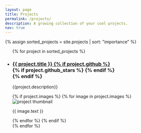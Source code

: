 ```yaml
---
layout: page
title: Projects
permalink: /projects/
description: A growing collection of your cool projects.
nav: true
---
```


{% assign sorted_projects = site.projects | sort: "importance" %}
<ul class="post-list">
{% for project in sorted_projects %}
  <li>
      <h3><a class="project-title" {% if project.not_empty%} href="{{ project.url | relative_url }}" {% endif %}>{{ project.title }}
            {% if project.github %}
            <div class="github-icon">
              <div class="icon" data-toggle="tooltip" title="Code Repository">
                <a href="{{ project.github }}" target="_blank"><i class="fab fa-github gh-icon"></i></a>
              </div>
              {% if project.github_stars %}
              <span class="stars" data-toggle="tooltip" title="GitHub Stars">
                <i class="fas fa-star"></i>
                <span id="{{ project.github_stars }}-stars"></span>
              </span>
              {% endif %}
            </div>
            {% endif %}</a></h3>
      <p>{{project.description}}</p>
      <!-- {{project.img}} -->
      <div class="card hoverable">
        {% if project.images %}
          {% for image in project.images %}
          <img class="img-responsive" src="{{ image.path | relative_url}}" alt="project thumbnail">
            <div class="card-body">
              <!-- <h2 class="card-title text-lowercase">{{ project.title }}</h2> -->
              <p class="card-text">{{ image.text }}</p>
              <!-- <div class="row justify-content-center"></div> -->
              <!-- <div class="row ml-1 mr-1 p-0"></div> -->
            </div>
          {% endfor %}
        <!-- <img src="{{ project.img | relative_url }}" alt="project thumbnail"> -->
        {% endif %}
      </div>
  </li>
{% endfor %}
</ul>
